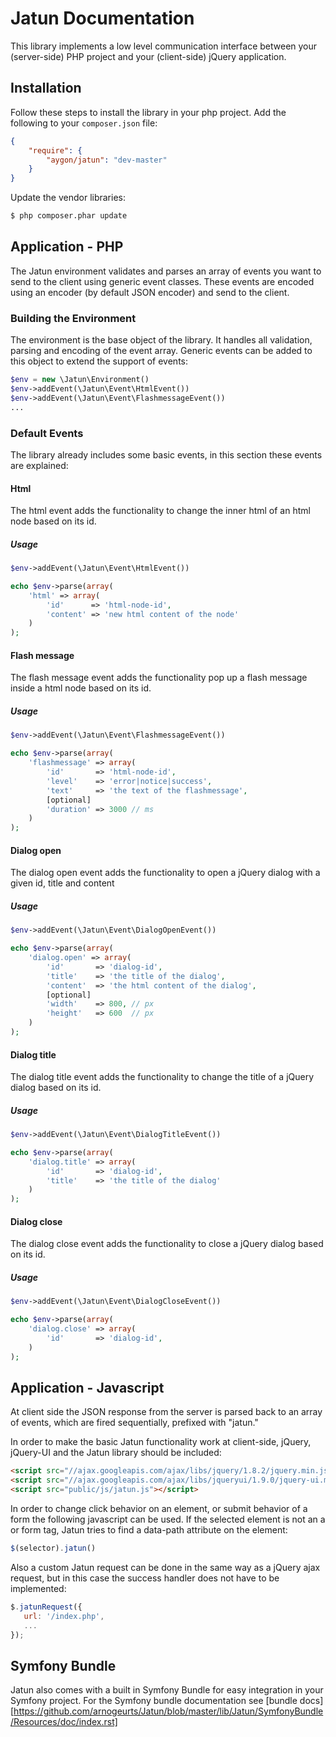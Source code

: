 Jatun Documentation
=====================

This library implements a low level communication interface between your 
(server-side) PHP project and your (client-side) jQuery application.


Installation
------------

Follow these steps to install the library in your php project. 
Add the following to your ``composer.json`` file:

```json
{
    "require": {
        "aygon/jatun": "dev-master"
    }
}
```

Update the vendor libraries:

```bash
$ php composer.phar update
```



Application - PHP
-----------------

The Jatun environment validates and parses an array of events you want to send 
to the client using generic event classes. These events are encoded using an 
encoder (by default JSON encoder) and send to the client.


### Building the Environment

The environment is the base object of the library. It handles all validation,
parsing and encoding of the event array. Generic events can be added to this 
object to extend the support of events:

```php
$env = new \Jatun\Environment()
$env->addEvent(\Jatun\Event\HtmlEvent())
$env->addEvent(\Jatun\Event\FlashmessageEvent())
...
```


### Default Events

The library already includes some basic events, in this section these events are
explained:


#### Html

The html event adds the functionality to change the inner html of an html node 
based on its id.

##### Usage
```php
$env->addEvent(\Jatun\Event\HtmlEvent())

echo $env->parse(array(
    'html' => array(
        'id'      => 'html-node-id',
        'content' => 'new html content of the node'
    )
);
```

#### Flash message

The flash message event adds the functionality pop up a flash message inside a 
html node based on its id.

##### Usage
```php
$env->addEvent(\Jatun\Event\FlashmessageEvent())

echo $env->parse(array(
    'flashmessage' => array(
        'id'       => 'html-node-id',
        'level'    => 'error|notice|success',
        'text'     => 'the text of the flashmessage',
        [optional]
        'duration' => 3000 // ms
    )
);
```


#### Dialog open

The dialog open event adds the functionality to open a jQuery dialog with a 
given id, title and content

##### Usage
```php
$env->addEvent(\Jatun\Event\DialogOpenEvent())

echo $env->parse(array(
    'dialog.open' => array(
        'id'       => 'dialog-id',
        'title'    => 'the title of the dialog',
        'content'  => 'the html content of the dialog',
        [optional]
        'width'    => 800, // px
        'height'   => 600  // px
    )
);
```


#### Dialog title

The dialog title event adds the functionality to change the title of a jQuery 
dialog based on its id.

##### Usage
```php
$env->addEvent(\Jatun\Event\DialogTitleEvent())

echo $env->parse(array(
    'dialog.title' => array(
        'id'       => 'dialog-id',
        'title'    => 'the title of the dialog'
    )
);
```


#### Dialog close

The dialog close event adds the functionality to close a jQuery dialog based on
its id.

##### Usage
```php
$env->addEvent(\Jatun\Event\DialogCloseEvent())

echo $env->parse(array(
    'dialog.close' => array(
        'id'       => 'dialog-id',
    )
);
```


Application - Javascript
------------------------

At client side the JSON response from the server is parsed back to an array of 
events, which are fired sequentially, prefixed with "jatun."

In order to make the basic Jatun functionality work at client-side, jQuery, 
jQuery-UI and the Jatun library should be included:

```html
<script src="//ajax.googleapis.com/ajax/libs/jquery/1.8.2/jquery.min.js"></script>
<script src="//ajax.googleapis.com/ajax/libs/jqueryui/1.9.0/jquery-ui.min.js"></script>
<script src="public/js/jatun.js"></script>
```

In order to change click behavior on an element, or submit behavior of a form 
the following javascript can be used. If the selected element is not an a or
form tag, Jatun tries to find a data-path attribute on the element:

```javascript
$(selector).jatun()
```

Also a custom Jatun request can be done in the same way as a jQuery ajax request, 
but in this case the success handler does not have to be implemented:

```javascript
$.jatunRequest({
   url: '/index.php',
   ...
});
```


Symfony Bundle
--------------

Jatun also comes with a built in Symfony Bundle for easy integration in your
Symfony project. For the Symfony bundle documentation see 
[bundle docs][https://github.com/arnogeurts/Jatun/blob/master/lib/Jatun/SymfonyBundle/Resources/doc/index.rst]